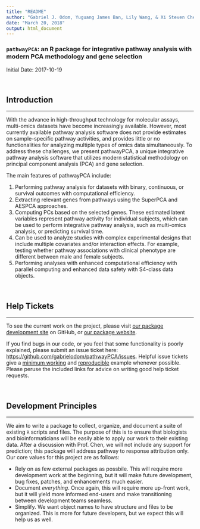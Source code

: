 ```yaml
---
title: "README"
author: "Gabriel J. Odom, Yuguang James Ban, Lily Wang, & Xi Steven Chen"
date: "March 20, 2018"
output: html_document
---
```


### `pathwayPCA`:  an R package for integrative pathway analysis with modern PCA methodology and gene selection

Initial Date: 2017-10-19


<br>

## Introduction
*******************************************************************************
With the advance in high-throughput technology for molecular assays, multi-omics datasets have become increasingly available. However, most currently available pathway analysis software does not provide estimates on sample-specific pathway activities, and provides little or no functionalities for analyzing multiple types of omics data simultaneously. To address these challenges, we present pathwayPCA, a unique integrative pathway analysis software that utilizes modern statistical methodology on principal component analysis (PCA) and gene selection. 

The main features of pathwayPCA include: 

1.	Performing pathway analysis for datasets with binary, continuous, or survival outcomes with computational efficiency. 
2.	Extracting relevant genes from pathways using the SuperPCA and AESPCA approaches.
3.	Computing PCs based on the selected genes. These estimated latent variables represent pathway activity for individual subjects, which can be used to perform integrative pathway analysis, such as multi-omics analysis, or predicting survival time.
4.	Can be used to analyze studies with complex experimental designs that include multiple covariates and/or interaction effects. For example, testing whether pathway associations with clinical phenotype are different between male and female subjects.
5.	Performing analyses with enhanced computational efficiency with parallel computing and enhanced data safety with S4-class data objects.

<br>

## Help Tickets
*******************************************************************************
To see the current work on the project, please visit [our package development site](https://github.com/gabrielodom/pathwayPCA) on GitHub, or [our package website](https://gabrielodom.github.io/pathwayPCA/).

If you find bugs in our code, or you feel that some functionality is poorly explained, please submit an issue ticket here: https://github.com/gabrielodom/pathwayPCA/issues. Helpful issue tickets give a [minimum working](https://www.jaredknowles.com/journal/2013/5/27/writing-a-minimal-working-example-mwe-in-r) and [reproducible](http://adv-r.had.co.nz/Reproducibility.html) example whenever possible. Please peruse the included links for advice on writing good help ticket requests.

<br>

## Development Principles
*******************************************************************************

We aim to write a package to collect, organize, and document a suite of existing `R` scripts and files. The purpose of this is to ensure that biologists and bioinformaticians will be easily able to apply our work to their existing data. After a discussion with Prof. Chen, we will not include any support for prediction; this package will address pathway to response attribution only. Our core values for this project are as follows:

  - Rely on as few external packages as possbile. This will require more development work at the beginning, but it will make future development, bug fixes, patches, and enhancements much easier.
  - Document *everything*. Once again, this will require more up-front work, but it will yield more informed end-users and make transitioning between development teams seamless.
  - Simplify. We want object names to have structure and files to be organized. This is more for future developers, but we expect this will help us as well.
